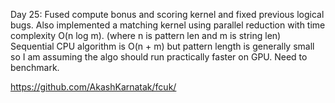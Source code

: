 Day 25:
Fused compute bonus and scoring kernel and fixed previous logical bugs. Also implemented a matching kernel using parallel reduction with time complexity O(n log m). (where n is pattern len and m is string len) Sequential CPU algorithm is O(n + m) but pattern length is generally small so I am assuming the algo should run practically faster on GPU. Need to benchmark.

https://github.com/AkashKarnatak/fcuk/
